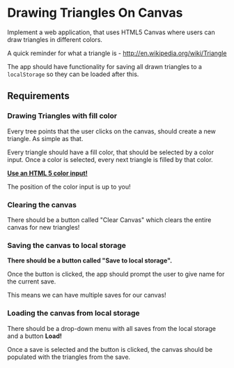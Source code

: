 # Drawing Triangles On Canvas

Implement a web application, that uses HTML5 Canvas where users can draw triangles in different colors.

A quick reminder for what a triangle is - http://en.wikipedia.org/wiki/Triangle

The app should have functionality for saving all drawn triangles to a `localStorage` so they can be loaded after this.

## Requirements

### Drawing Triangles with fill color

Every tree points that the user clicks on the canvas, should create a new triangle. As simple as that.

Every triangle should have a fill color, that should be selected by a color input. Once a color is selected, every next triangle is filled by that color.

[__Use an HTML 5 color input!__](http://www.w3schools.com/html/tryit.asp?filename=tryhtml5_input_type_color)

The position of the color input is up to you!

### Clearing the canvas

There should be a button called "Clear Canvas" which clears the entire canvas for new triangles!

### Saving the canvas to local storage

__There should be a button called "Save to local storage".__

Once the button is clicked, the app should prompt the user to give name for the current save.

This means we can have multiple saves for our canvas!

### Loading the canvas from local storage

There should be a drop-down menu with all saves from the local storage and a button __Load!__

Once a save is selected and the button is clicked, the canvas should be populated with the triangles from the save.
